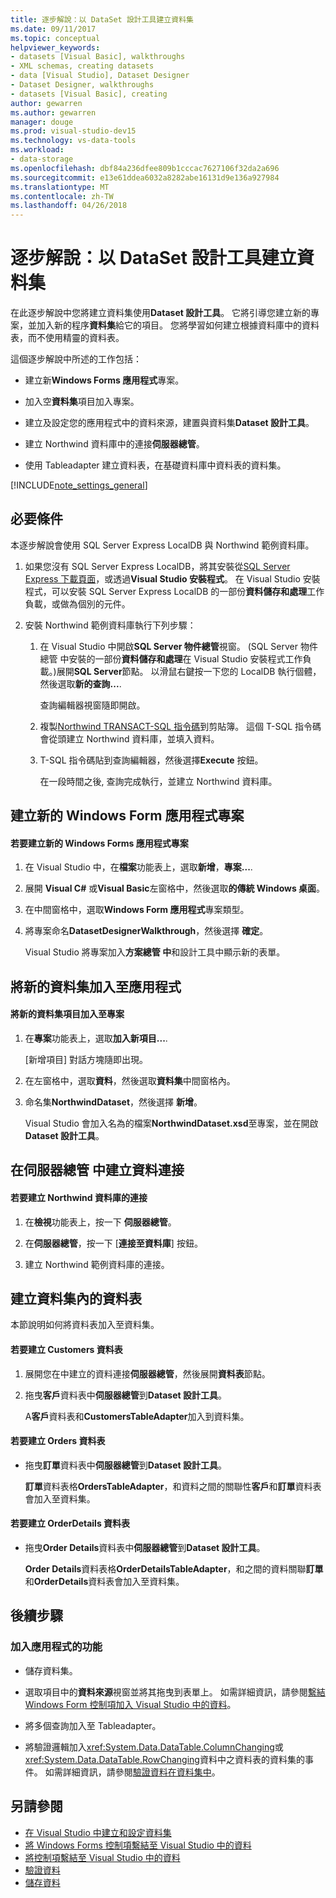 ```yaml
---
title: 逐步解說：以 DataSet 設計工具建立資料集
ms.date: 09/11/2017
ms.topic: conceptual
helpviewer_keywords:
- datasets [Visual Basic], walkthroughs
- XML schemas, creating datasets
- data [Visual Studio], Dataset Designer
- Dataset Designer, walkthroughs
- datasets [Visual Basic], creating
author: gewarren
ms.author: gewarren
manager: douge
ms.prod: visual-studio-dev15
ms.technology: vs-data-tools
ms.workload:
- data-storage
ms.openlocfilehash: dbf84a236dfee809b1cccac7627106f32da2a696
ms.sourcegitcommit: e13e61ddea6032a8282abe16131d9e136a927984
ms.translationtype: MT
ms.contentlocale: zh-TW
ms.lasthandoff: 04/26/2018
---
```

# <a name="walkthrough-creating-a-dataset-with-the-dataset-designer"></a>逐步解說：以 DataSet 設計工具建立資料集

在此逐步解說中您將建立資料集使用**Dataset 設計工具**。 它將引導您建立新的專案，並加入新的程序**資料集**給它的項目。 您將學習如何建立根據資料庫中的資料表，而不使用精靈的資料表。

這個逐步解說中所述的工作包括：

-   建立新**Windows Forms 應用程式**專案。

-   加入空**資料集**項目加入專案。

-   建立及設定您的應用程式中的資料來源，建置與資料集**Dataset 設計工具**。

-   建立 Northwind 資料庫中的連接**伺服器總管**。

-   使用 Tableadapter 建立資料表，在基礎資料庫中資料表的資料集。

[!INCLUDE[note_settings_general](../data-tools/includes/note_settings_general_md.md)]

## <a name="prerequisites"></a>必要條件
本逐步解說會使用 SQL Server Express LocalDB 與 Northwind 範例資料庫。

1.  如果您沒有 SQL Server Express LocalDB，將其安裝從[SQL Server Express 下載頁面](https://www.microsoft.com/sql-server/sql-server-editions-express)，或透過**Visual Studio 安裝程式**。 在 Visual Studio 安裝程式，可以安裝 SQL Server Express LocalDB 的一部份**資料儲存和處理**工作負載，或做為個別的元件。

2.  安裝 Northwind 範例資料庫執行下列步驟：

    1. 在 Visual Studio 中開啟**SQL Server 物件總管**視窗。 (SQL Server 物件總管 中安裝的一部份**資料儲存和處理**在 Visual Studio 安裝程式工作負載。)展開**SQL Server**節點。 以滑鼠右鍵按一下您的 LocalDB 執行個體，然後選取**新的查詢...**.

       查詢編輯器視窗隨即開啟。

    2. 複製[Northwind TRANSACT-SQL 指令碼](https://github.com/MicrosoftDocs/visualstudio-docs/blob/master/docs/data-tools/samples/northwind.sql?raw=true)到剪貼簿。 這個 T-SQL 指令碼會從頭建立 Northwind 資料庫，並填入資料。

    3. T-SQL 指令碼貼到查詢編輯器，然後選擇**Execute**  按鈕。

       在一段時間之後, 查詢完成執行，並建立 Northwind 資料庫。

## <a name="creating-a-new-windows-forms-application-project"></a>建立新的 Windows Form 應用程式專案

#### <a name="to-create-a-new-windows-forms-application-project"></a>若要建立新的 Windows Forms 應用程式專案

1. 在 Visual Studio 中，在**檔案**功能表上，選取**新增**，**專案...**.

2. 展開  **Visual C#** 或**Visual Basic**左窗格中，然後選取**的傳統 Windows 桌面**。

3. 在中間窗格中，選取**Windows Form 應用程式**專案類型。

4. 將專案命名**DatasetDesignerWalkthrough**，然後選擇 **確定**。

     Visual Studio 將專案加入**方案總管 中**和設計工具中顯示新的表單。

## <a name="adding-a-new-dataset-to-the-application"></a>將新的資料集加入至應用程式

#### <a name="to-add-a-new-dataset-item-to-the-project"></a>將新的資料集項目加入至專案

1.  在**專案**功能表上，選取**加入新項目...**.

     [新增項目] 對話方塊隨即出現。

2.  在左窗格中，選取**資料**，然後選取**資料集**中間窗格內。

3.  命名集**NorthwindDataset**，然後選擇 **新增**。

     Visual Studio 會加入名為的檔案**NorthwindDataset.xsd**至專案，並在開啟**Dataset 設計工具**。

## <a name="creating-a-data-connection-in-server-explorer"></a>在伺服器總管 中建立資料連接

#### <a name="to-create-a-connection-to-the-northwind-database"></a>若要建立 Northwind 資料庫的連接

1.  在**檢視**功能表上，按一下 **伺服器總管**。

2.  在**伺服器總管**，按一下 [**連接至資料庫**] 按鈕。

3.  建立 Northwind 範例資料庫的連接。

## <a name="creating-the-tables-in-the-dataset"></a>建立資料集內的資料表
本節說明如何將資料表加入至資料集。

#### <a name="to-create-the-customers-table"></a>若要建立 Customers 資料表

1.  展開您在中建立的資料連接**伺服器總管**，然後展開**資料表**節點。

2.  拖曳**客戶**資料表中**伺服器總管**到**Dataset 設計工具**。

     A**客戶**資料表和**CustomersTableAdapter**加入到資料集。

#### <a name="to-create-the-orders-table"></a>若要建立 Orders 資料表

-   拖曳**訂單**資料表中**伺服器總管**到**Dataset 設計工具**。

     **訂單**資料表格**OrdersTableAdapter**，和資料之間的關聯性**客戶**和**訂單**資料表會加入至資料集。

#### <a name="to-create-the-orderdetails-table"></a>若要建立 OrderDetails 資料表

-   拖曳**Order Details**資料表中**伺服器總管**到**Dataset 設計工具**。

     **Order Details**資料表格**OrderDetailsTableAdapter**，和之間的資料關聯**訂單**和**OrderDetails**資料表會加入至資料集。

## <a name="next-steps"></a>後續步驟

### <a name="to-add-functionality-to-your-application"></a>加入應用程式的功能

-   儲存資料集。

-   選取項目中的**資料來源**視窗並將其拖曳到表單上。 如需詳細資訊，請參閱[繫結 Windows Form 控制項加入 Visual Studio 中的資料](../data-tools/bind-windows-forms-controls-to-data-in-visual-studio.md)。

-   將多個查詢加入至 Tableadapter。

-   將驗證邏輯加入<xref:System.Data.DataTable.ColumnChanging>或<xref:System.Data.DataTable.RowChanging>資料中之資料表的資料集的事件。 如需詳細資訊，請參閱[驗證資料在資料集中](../data-tools/validate-data-in-datasets.md)。

## <a name="see-also"></a>另請參閱

- [在 Visual Studio 中建立和設定資料集](../data-tools/create-and-configure-datasets-in-visual-studio.md)
- [將 Windows Forms 控制項繫結至 Visual Studio 中的資料](../data-tools/bind-windows-forms-controls-to-data-in-visual-studio.md)
- [將控制項繫結至 Visual Studio 中的資料](../data-tools/bind-controls-to-data-in-visual-studio.md)
- [驗證資料](../data-tools/validate-data-in-datasets.md)
- [儲存資料](../data-tools/saving-data.md)